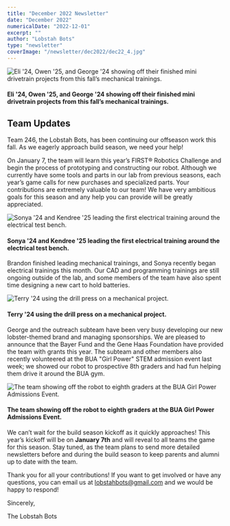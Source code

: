 ```yaml
---
title: "December 2022 Newsletter"
date: "December 2022"
numericalDate: "2022-12-01"
excerpt: ""
author: "Lobstah Bots"
type: "newsletter"
coverImage: "/newsletter/dec2022/dec22_4.jpg"
---
```


![Eli '24, Owen '25, and George '24 showing off their finished mini drivetrain projects from this fall’s mechanical trainings.](/newsletter/dec2022/dec22_1.jpg)
#### Eli '24, Owen '25, and George '24 showing off their finished mini drivetrain projects from this fall’s mechanical trainings.

## Team Updates

Team 246, the Lobstah Bots, has been continuing our offseason work this fall. As we eagerly approach build season, we need your help!

On January 7, the team will learn this year’s FIRST® Robotics Challenge and begin the process of prototyping and constructing our robot. Although we currently have some tools and parts in our lab from previous seasons, each year’s game calls for new purchases and specialized parts. Your contributions are extremely valuable to our team! We have very ambitious goals for this season and any help you can provide will be greatly appreciated.

![Sonya '24 and Kendree '25 leading the first electrical training around the electrical test bench.](/newsletter/dec2022/dec22_2.jpg)
#### Sonya '24 and Kendree '25 leading the first electrical training around the electrical test bench. 

Brandon finished leading mechanical trainings, and Sonya recently began electrical trainings this month. Our CAD and programming trainings are still ongoing outside of the lab, and some members of the team have also spent time designing a new cart to hold batteries.

![Terry '24 using the drill press on a mechanical project.](/newsletter/dec2022/dec22_3.jpg)
#### Terry '24 using the drill press on a mechanical project.

George and the outreach subteam have been very busy developing our new lobster-themed brand and managing sponsorships. We are pleased to announce that the Bayer Fund and the Gene Haas Foundation have provided the team with grants this year. The subteam and other members also recently volunteered at the BUA "Girl Power" STEM admission event last week; we showed our robot to prospective 8th graders and had fun helping them drive it around the BUA gym.

![The team showing off the robot to eighth graders at the BUA Girl Power Admissions Event.](/newsletter/dec2022/dec22_4.jpg)
#### The team showing off the robot to eighth graders at the BUA Girl Power Admissions Event.

We can’t wait for the build season kickoff as it quickly approaches! This year’s kickoff will be on **January 7th** and will reveal to all teams the game for this season. Stay tuned, as the team plans to send more detailed newsletters before and during the build season to keep parents and alumni up to date with the team. 

Thank you for all your contributions! If you want to get involved or have any questions, you can email us at [lobstahbots@gmail.com](lobstahbots@gmail.com) and we would be happy to respond!

Sincerely,

The Lobstah Bots